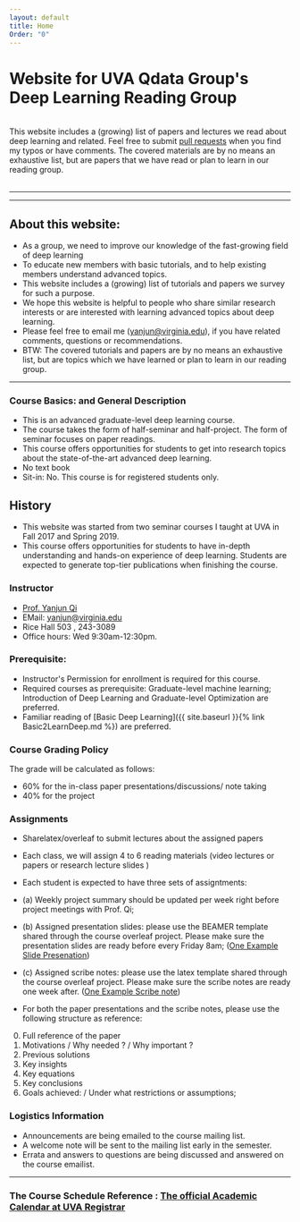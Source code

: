 ```yaml
---
layout: default
title: Home
Order: "0" 
---
```


<h1> Website for UVA Qdata Group's Deep Learning Reading Group </h1>
<br>
<div>
This website includes a (growing) list of papers and lectures we read about deep learning and related.
Feel free to submit <a href="https://github.com/QData/deep2Read" target="_blank" >pull requests</a>
when you find my typos or have comments. The covered materials are by no means an exhaustive list, but are papers that we have read or plan to learn in our reading group.
</div>


<br>
<hr>


<hr>

## About this website:

+ As a group, we need to improve our knowledge of the fast-growing field of deep learning
+ To educate new members with basic tutorials, and to help existing members understand advanced topics.
+ This website includes a (growing) list of tutorials and papers we survey for such a purpose.
+ We hope this website is helpful to people who share similar research interests or are interested with learning advanced topics about deep learning.
+ Please feel free to email me (yanjun@virginia.edu), if you have related comments, questions or recommendations.
+ BTW: The covered tutorials and papers are by no means an exhaustive list, but are topics which we have learned or plan to learn in our reading group.



<hr>


### Course Basics: and General Description

+ This is an advanced graduate-level deep learning course.
+ The course takes the form of half-seminar and half-project. The form of seminar focuses on paper readings.
+ This course offers opportunities for students to get into research topics about the
 state-of-the-art advanced deep learning.
 + No text book
 + Sit-in: No.  This course is for registered students only.

## History

+ This website was started from two seminar courses I taught at UVA  in Fall 2017 and Spring 2019.
+ This course offers opportunities for students to have in-depth understanding and hands-on experience of deep learning. Students are expected to generate top-tier publications when finishing the course.

### Instructor

+ [Prof. Yanjun Qi](http://www.cs.virginia.edu/yanjun/)
+ EMail: [yanjun@virginia.edu](mailto:yanjun@virginia.edu)
+ Rice Hall 503 , 243-3089
+ Office hours: Wed 9:30am-12:30pm.


### Prerequisite:
+ Instructor's Permission for enrollment is required for this course.
+ Required courses as prerequisite: Graduate-level machine
 learning; Introduction of Deep Learning and Graduate-level Optimization are preferred.
+ Familiar reading of [Basic Deep Learning]({{ site.baseurl }}{% link Basic2LearnDeep.md %})  are preferred.


### Course Grading Policy
  The grade will be calculated as follows:
+ 60% for the in-class paper presentations/discussions/ note taking
+ 40% for the project 


### Assignments
+ Sharelatex/overleaf to submit lectures about the assigned papers
+ Each class, we will assign 4 to 6 reading materials (video lectures or papers or research lecture slides )

+ Each student is expected to have three sets of assigntments: 
    
+ (a) Weekly project summary should be updated per week right before project meetings with Prof. Qi; 
+ (b) Assigned presentation slides: please use the BEAMER template shared through the course overleaf project. Please make sure the presentation slides are ready before every Friday 8am;  ([One Example Slide Presenation]({{site.baseurl}}/talks/20171130-Ji.pdf))
+ (c) Assigned scribe notes: please use the latex template shared through the course overleaf project. Please make sure the scribe notes are ready one week after. ([One Example Scribe note](http://www.cs.princeton.edu/courses/archive/spring10/cos424/slides/3-notes-valentino-misener.pdf))

+ For both the paper presentations and the scribe notes, please use the following structure as reference: 

0. Full reference of the paper
1. Motivations / Why needed ? / Why important ?
2. Previous solutions
3. Key insights
4. Key equations
5. Key conclusions
6. Goals achieved: / Under what restrictions or assumptions;



### Logistics Information
+ Announcements are being emailed to the course mailing list.
+ A welcome note will be sent to the mailing  list early in the semester.
+ Errata and answers to questions are being discussed and answered
   on the course emailist.


<hr>

### The Course  Schedule Reference : [The official Academic Calendar at UVA Registrar](http://www.virginia.edu/registrar/calendar.html)




<!--<table id="datatab3" summary="Table of readings" border="1">
<tr>
 <h3><b>
  <th>No.</th>
  <th>Date-Read</th>
  <th>Title and Information</th>
<th>PaperYear</th>
  </b>
  </h3>
</tr>

{% assign counter = 1 %}
{% assign sorted = site.posts  | sort: 'date' | reverse %}
{% for post in sorted %}

<tr>
<td>{{ counter }}</td>
<td><span class="date"> {{ post.date | date: "%Y, %-b, %-d "  }}</span></td>
<td><a href="{{ site.baseurl }}{{ post.url }}">{{ post.title }} </a></td>
<td>{{ post.desc }}</td>
</tr>

{% assign counter=counter | plus:1 %}
{% endfor %}

</table>  


Click on a tag to see relevant list of readings.

<ul class="tags">
{% assign sorted = site.tags | sort %}
{% for tag in sorted %}
  {% assign t = tag | first %}
  <li><a href="{{ site.baseurl }}/aReadingsIndexByTags/#{{t | replace:" ","-" }}">{{ t }}</a></li>
{% endfor %}
</ul>

---  

-->


<!--

Reading sessions organized by Categories. 

Click on a category to see relevant list of readings.

<ul class="tags">
{% assign sorted = site.categories | sort %}
{% for tag in sorted %}
  {% assign t = tag | first %}
  <li><a href="{{ site.baseurl }}/aReadingsIndexByCategory/#{{t | replace:" ","-" }}">{{ t }}</a></li>
{% endfor %}
</ul>

---

{% assign sorted = site.categories | sort %}
{% for tag in sorted %}
  {% assign t = tag | first %}

<h1><a name="{{t | replace:" ","-" }}"></a><a class="internal" href="{{ site.baseurl }}/#{{t | replace:" ","-" }}">{{ t  }}</a></h1>

-->

<!--- for each tag, get a table of index -->


<!--

<table id="datatab3" summary="Table of readings" border="1">
<tr>
 <h3><b>
  <th>No.</th>
  <th>Title and Information</th>
  <th>We Read @</th>
  </b>
  </h3>
</tr>

{% assign counter = 1 %}
{% assign sortedp = site.posts  | sort: 'date' %}
{% for post in sortedp %}
  {% if post.categories contains t %}

  <tr>
  <td>{{ counter }}</td>
  <td><a href="{{ site.baseurl }}{{ post.url }}">{{ post.title }}</a></td>
  <td>{{ post.desc }}</td>
  </tr>

  {% assign counter=counter | plus:1 %}
  {% endif %}
{% endfor %}
</table>



{% endfor %}


<hr>

--- 
<br>

We also use the following detailed tags to label each read post we finished. 

<br><br>



<div>
{% assign newtags = "" %}
{% assign sorted = site.tags | sort %}
{% for tag in sorted %}
    {% assign wt = tag | first %}
    {% assign t = wt | downcase %}
    {% assign at = t | replace:" ","-" %}

    {% unless newtags contains at %}
      {% assign newtags = newtags | join:',' | append:',' | append:at | split:',' %}
    {% endunless %}
{% endfor %}

{% assign sortednew = newtags | sort %}
{% for t in sortednew %}
  <a class="button"  href="{{ site.baseurl }}/aReadingsIndexByTags/#{{t }}">{{ t }}</a> 
{% endfor %}
</div>

-->